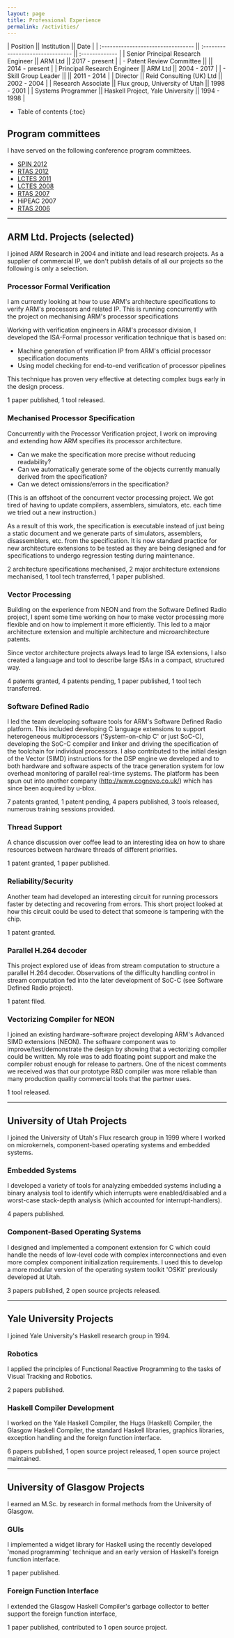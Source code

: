 ```yaml
---
layout: page
title: Professional Experience
permalink: /activities/
---
```


| Position                           || Institution                      || Date           |
| :--------------------------------- || :------------------------------- || :------------- |
| Senior Principal Research Engineer || ARM Ltd                          || 2017 - present |
| - Patent Review Committee          ||                                  || 2014 - present |
| Principal Research Engineer        || ARM Ltd                          || 2004 - 2017    |
| - Skill Group Leader               ||                                  || 2011 - 2014    |
| Director                           || Reid Consulting (UK) Ltd         || 2002 - 2004    |
| Research Associate                 || Flux group, University of Utah   || 1998 - 2001    |
| Systems Programmer                 || Haskell Project, Yale University || 1994 - 1998    |

* Table of contents
{:toc}

## Program committees

I have served on the following conference program committees.

- [SPIN 2012](http://qav.cs.ox.ac.uk/spin2012/)
- [RTAS 2012](http://2014.rtas.org/wp-content/uploads/archives/2012/)
- [LCTES 2011](http://lctes2011.elis.ugent.be/?file=kop1.php)
- [LCTES 2008](http://lctes08.flux.utah.edu)
- [RTAS 2007](http://2014.rtas.org/wp-content/uploads/archives/2007/)
- HiPEAC 2007
- [RTAS 2006](http://2014.rtas.org/wp-content/uploads/archives/2006/index.htm)

---

## ARM Ltd. Projects (selected)

I joined ARM Research in 2004 and initiate and lead research projects.  As
a supplier of commercial IP, we don't publish details of all our projects so
the following is only a selection.


### Processor Formal Verification

I am currently looking at how to use ARM's architecture specifications to
verify ARM's processors and related IP.  This is running concurrently with the
project on mechanising ARM's processor specifications

Working with verification engineers in ARM's processor division, I developed
the ISA-Formal processor verification technique that is based on:

- Machine generation of verification IP from ARM's official processor
  specification documents
- Using model checking for end-to-end verification of processor pipelines

This technique has proven very effective at detecting complex bugs early in the
design process.

1 paper published, 1 tool released.


### Mechanised Processor Specification

Concurrently with the Processor Verification project, I work on improving and
extending how ARM specifies its processor architecture.

- Can we make the specification more precise without reducing readability?
- Can we automatically generate some of the objects currently manually derived
  from the specification?
- Can we detect omissions/errors in the specification?

(This is an offshoot of the concurrent vector processing project. We got tired
of having to update compilers, assemblers, simulators, etc. each time we tried
out a new instruction.)

As a result of this work, the specification is executable instead of just being
a static document and we generate parts of simulators, assemblers,
disassemblers, etc. from the specification.
It is now standard practice for new architecture extensions
to be tested as they are being designed and for specifications to undergo
regression testing during maintenance.

2 architecture specifications mechanised, 2 major architecture extensions mechanised,
1 tool tech transferred, 1 paper published.


### Vector Processing

Building on the experience from NEON and from the Software Defined Radio
project, I spent some time working on how to make vector processing more
flexible and on how to implement it more efficiently.
This led to a major architecture extension and multiple architecture and
microarchitecture patents.

Since vector architecture projects always lead to large ISA extensions, I also
created a language and tool to describe large ISAs in a compact, structured
way.

4 patents granted, 4 patents pending, 1 paper published, 1 tool tech
transferred.


### Software Defined Radio

I led the team developing software tools for ARM's Software Defined Radio
platform. This included developing C language extensions to support
heterogeneous multiprocessors ('System-on-chip C' or just SoC-C), developing
the SoC-C compiler and linker and driving the specification of the toolchain
for individual processors. I also contributed to the initial design of the
Vector (SIMD) instructions for the DSP engine we developed and to both hardware
and software aspects of the trace generation system for low overhead monitoring
of parallel real-time systems. The platform has been spun out into another
company (http://www.cognovo.co.uk/) which has since been acquired by u-blox.

7 patents granted, 1 patent pending, 4 papers published, 3 tools released,
numerous training sessions provided.


### Thread Support

A chance discussion over coffee lead to an interesting idea on how to share
resources between hardware threads of different priorities. 

1 patent granted, 1 paper published.


### Reliability/Security

Another team had developed an interesting circuit for running processors faster
by detecting and recovering from errors. This short project looked at how this
circuit could be used to detect that someone is tampering with the chip. 

1 patent granted.


### Parallel H.264 decoder

This project explored use of ideas from stream computation to structure
a parallel H.264 decoder. Observations of the difficulty handling control in
stream computation fed into the later development of SoC-C (see Software
Defined Radio project).

1 patent filed.


### Vectorizing Compiler for NEON

I joined an existing hardware-software project developing ARM's Advanced SIMD
extensions (NEON). The software component was to improve/test/demonstrate the
design by showing that a vectorizing compiler could be written. My role was to
add floating point support and make the compiler robust enough for release to
partners. One of the nicest comments we received was that our prototype R&D
compiler was more reliable than many production quality commercial tools that
the partner uses.

1 tool released.

---

## University of Utah Projects

I joined the University of Utah's Flux research group in 1999 where I worked on
microkernels, component-based operating systems and embedded systems.

### Embedded Systems

I developed a variety of tools for analyzing embedded systems including
a binary analysis tool to identify which interrupts were enabled/disabled and
a worst-case stack-depth analysis (which accounted for interrupt-handlers).

4 papers published.

### Component-Based Operating Systems

I designed and implemented a component extension for C which could handle the
needs of low-level code with complex interconnections and even more complex
component initialization requirements. I used this to develop a more modular
version of the operating system toolkit 'OSKit' previously developed at Utah.

3 papers published, 2 open source projects released.

---

## Yale University Projects

I joined Yale University's Haskell research group in 1994.

### Robotics

I applied the principles of Functional Reactive Programming to the tasks of
Visual Tracking and Robotics.

2 papers published.

### Haskell Compiler Development

I worked on the Yale Haskell Compiler, the Hugs (Haskell) Compiler, the Glasgow
Haskell Compiler, the standard Haskell libraries, graphics libraries, exception
handling and the foreign function interface.

6 papers published, 1 open source project released, 1 open source project
maintained.

---

## University of Glasgow Projects

I earned an M.Sc. by research in formal methods from the University of Glasgow.

### GUIs

I implemented a widget library for Haskell using the recently developed 'monad
programming' technique and an early version of Haskell's foreign function
interface.

1 paper published.

### Foreign Function Interface

I extended the Glasgow Haskell Compiler's garbage collector to better support
the foreign function interface,

1 paper published, contributed to 1 open source project.

